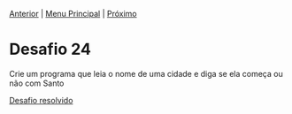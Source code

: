 [Anterior](Desafio023.md) | [Menu Principal](/README.md/) | [Próximo](Desafio025.md)  

# Desafio 24  

Crie um programa que leia o nome de uma cidade e diga se ela começa ou não com Santo

[Desafio resolvido](/Desafios/desafio024.py/)